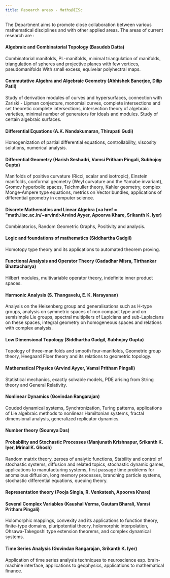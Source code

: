 ```yaml
---
title: Research areas - Maths@IISc
---
```


The Department aims to promote close collaboration between various mathematical disciplines and with other applied areas. The areas of current research are :

#### Algebraic and Combinatorial Topology (Basudeb Datta)
Combinatorial manifolds, PL-manifolds, minimal triangulation of manifolds, triangulation of spheres and projective planes with few vertices, pseudomanifolds With small excess, equivelar polyhectral maps.

#### Commutative Algebra and Algebraic Geometry (Abhishek Banerjee, Dilip Patil)
Study of derivation modules of curves and hypersurfaces, connection with Zariski - Lipman conjecture, monomial curves, complete intersections and set theoretic complete intersections, intersection theory of algebraic varieties, minimal number of generators for ideals and modules. Study of certain algebraic surfaces.

#### Differential Equations (A.K. Nandakumaran, Thirupati Gudi)  
Homogenization of partial differential equations, controllability, viscosity solutions, numerical analysis.

#### Differential Geometry (Harish Seshadri, Vamsi Pritham Pingali, Subhojoy Gupta)
Manifolds of positive curvature (Ricci, scalar and isotropic), Einstein manifolds, conformal geometry (Weyl curvature and the Yamabe invariant), Gromov hyperbolic spaces, Teichmuller theory, Kahler geometry, complex Monge-Ampere type equations, metrics on Vector bundles, applications of differential geometry in computer science.

#### Discrete Mathematics and Linear Algebra (<a href = "math.iisc.ac.in/~arvind>Arvind Ayyer</a>, Apoorva Khare, Srikanth K. Iyer)
Combinatorics,  Random Geometric Graphs, Positivity and analysis. 

#### Logic and foundations of mathematics (Siddhartha Gadgil)
Homotopy type theory and its applications to automated theorem proving.

#### Functional Analysis and Operator Theory (Gadadhar Misra, Tirthankar Bhattacharya)
Hilbert modules, multivariable operator theory, indefinite inner product spaces.

#### Harmonic Analysis (S. Thangavelu, E. K. Narayanan)
Analysis on the Heisenberg group and generalisations such as H-type groups, analysis on symmetric spaces of non compact type and on semisimple Lie groups, spectral multipliers of Laplcians and sub-Laplacians on these spaces, integral geometry on homogeneous spaces and relations with complex analysis.

#### Low Dimensional Topology (Siddhartha Gadgil, Subhojoy Gupta) 
Topology of three-manifolds and smooth four-manifolds, Geometric group theory, Heegaard Floer theory and its relations to geometric topology.

#### Mathematical Physics (Arvind Ayyer, Vamsi Pritham Pingali)
Statistical mechanics, exactly solvable models, PDE arising from String theory and General Relativity.

#### Nonlinear Dynamics (Govindan Rangarajan)
Couded dynamical systems, Synchronization, Turing patterns, applications of Lie algebraic methods to nonlinear Hamiltonian systems, fractal dimensional analysis, generalized replicator dynamics.

#### Number theory (Soumya Das)

#### Probability and Stochastic Processes (Manjunath Krishnapur, Srikanth K. Iyer, Mrinal K. Ghosh)
Random matrix theory, zeroes of analytic functions, Stability and control of stochastic systems, diffusion and related topics, stochastic dynamic games, applications to manufacturing systems, first passage time problems for anomalous diffusion, long memory processes, branching particle systems, stochastic differential equations, queuing theory.

#### Representation theory (Pooja Singla, R. Venkatesh, Apoorva Khare)


#### Several Complex Variables (Kaushal Verma, Gautam Bharali, Vamsi Pritham Pingali)
Holomorphic mappings, convexity and its applications to function theory, finite-type domains, pluripotential theory, holomorphic interpolation, Ohsawa-Takegoshi type extension theorems, and complex dynamical systems.

#### Time Series Analysis (Govindan Rangarajan, Srikanth K. Iyer)
Application of time series analysis techniques to neuroscience esp. brain-machine interface, applications to geophysics, applications to mathematical finance.
